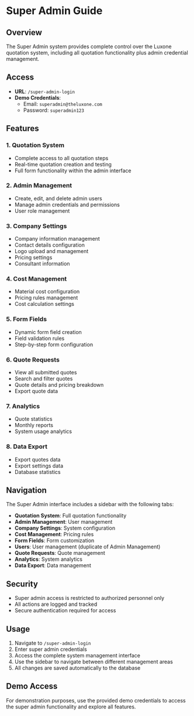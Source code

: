 # Super Admin Guide

## Overview
The Super Admin system provides complete control over the Luxone quotation system, including all quotation functionality plus admin credential management.

## Access
- **URL**: `/super-admin-login`
- **Demo Credentials**:
  - Email: `superadmin@theluxone.com`
  - Password: `superadmin123`

## Features

### 1. Quotation System
- Complete access to all quotation steps
- Real-time quotation creation and testing
- Full form functionality within the admin interface

### 2. Admin Management
- Create, edit, and delete admin users
- Manage admin credentials and permissions
- User role management

### 3. Company Settings
- Company information management
- Contact details configuration
- Logo upload and management
- Pricing settings
- Consultant information

### 4. Cost Management
- Material cost configuration
- Pricing rules management
- Cost calculation settings

### 5. Form Fields
- Dynamic form field creation
- Field validation rules
- Step-by-step form configuration

### 6. Quote Requests
- View all submitted quotes
- Search and filter quotes
- Quote details and pricing breakdown
- Export quote data

### 7. Analytics
- Quote statistics
- Monthly reports
- System usage analytics

### 8. Data Export
- Export quotes data
- Export settings data
- Database statistics

## Navigation
The Super Admin interface includes a sidebar with the following tabs:
- **Quotation System**: Full quotation functionality
- **Admin Management**: User management
- **Company Settings**: System configuration
- **Cost Management**: Pricing rules
- **Form Fields**: Form customization
- **Users**: User management (duplicate of Admin Management)
- **Quote Requests**: Quote management
- **Analytics**: System analytics
- **Data Export**: Data management

## Security
- Super admin access is restricted to authorized personnel only
- All actions are logged and tracked
- Secure authentication required for access

## Usage
1. Navigate to `/super-admin-login`
2. Enter super admin credentials
3. Access the complete system management interface
4. Use the sidebar to navigate between different management areas
5. All changes are saved automatically to the database

## Demo Access
For demonstration purposes, use the provided demo credentials to access the super admin functionality and explore all features.
